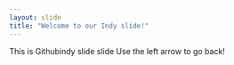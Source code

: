 ```yaml
---
layout: slide
title: "Welcome to our Indy slide!"
---
```


This is Githubindy slide slide
Use the left arrow to go back!
